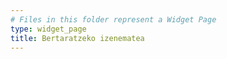 ```yaml
---
# Files in this folder represent a Widget Page
type: widget_page
title: Bertaratzeko izenematea
---
```

